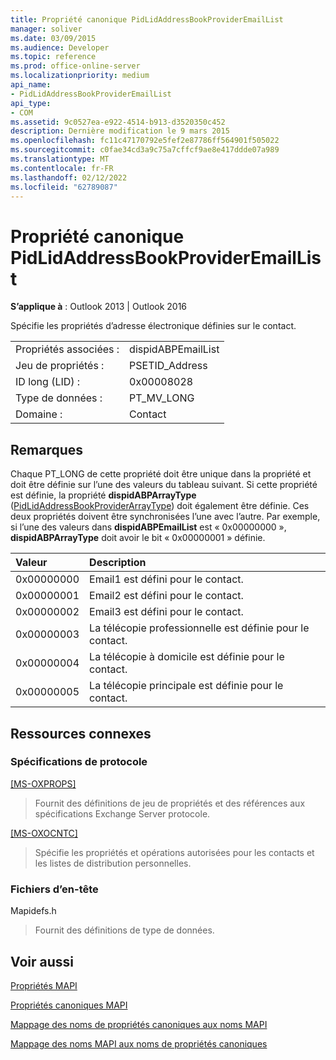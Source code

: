```yaml
---
title: Propriété canonique PidLidAddressBookProviderEmailList
manager: soliver
ms.date: 03/09/2015
ms.audience: Developer
ms.topic: reference
ms.prod: office-online-server
ms.localizationpriority: medium
api_name:
- PidLidAddressBookProviderEmailList
api_type:
- COM
ms.assetid: 9c0527ea-e922-4514-b913-d3520350c452
description: Dernière modification le 9 mars 2015
ms.openlocfilehash: fc11c47170792e5fef2e87786ff564901f505022
ms.sourcegitcommit: c0fae34cd3a9c75a7cffcf9ae8e417ddde07a989
ms.translationtype: MT
ms.contentlocale: fr-FR
ms.lasthandoff: 02/12/2022
ms.locfileid: "62789087"
---
```

# <a name="pidlidaddressbookprovideremaillist-canonical-property"></a>Propriété canonique PidLidAddressBookProviderEmailList

  
  
**S’applique à** : Outlook 2013 | Outlook 2016 
  
Spécifie les propriétés d’adresse électronique définies sur le contact. 
  
|||
|:-----|:-----|
|Propriétés associées :  <br/> |dispidABPEmailList  <br/> |
|Jeu de propriétés :  <br/> |PSETID_Address  <br/> |
|ID long (LID) :  <br/> |0x00008028  <br/> |
|Type de données :  <br/> |PT_MV_LONG  <br/> |
|Domaine :  <br/> |Contact  <br/> |
   
## <a name="remarks"></a>Remarques

Chaque PT_LONG de cette propriété doit être unique dans la propriété et doit être définie sur l’une des valeurs du tableau suivant. Si cette propriété est définie, la propriété **dispidABPArrayType** ([PidLidAddressBookProviderArrayType](pidlidaddressbookproviderarraytype-canonical-property.md)) doit également être définie. Ces deux propriétés doivent être synchronisées l’une avec l’autre. Par exemple, si l’une des valeurs dans **dispidABPEmailList** est « 0x00000000 », **dispidABPArrayType** doit avoir le bit « 0x00000001 » définie. 
  
|**Valeur**|**Description**|
|:-----|:-----|
|0x00000000  <br/> |Email1 est défini pour le contact. |
|0x00000001  <br/> |Email2 est défini pour le contact. |
|0x00000002  <br/> |Email3 est défini pour le contact. |
|0x00000003  <br/> |La télécopie professionnelle est définie pour le contact. |
|0x00000004  <br/> |La télécopie à domicile est définie pour le contact. |
|0x00000005  <br/> |La télécopie principale est définie pour le contact. |
   
## <a name="related-resources"></a>Ressources connexes

### <a name="protocol-specifications"></a>Spécifications de protocole

[[MS-OXPROPS]](https://msdn.microsoft.com/library/f6ab1613-aefe-447d-a49c-18217230b148%28Office.15%29.aspx)
  
> Fournit des définitions de jeu de propriétés et des références aux spécifications Exchange Server protocole.
    
[[MS-OXOCNTC]](https://msdn.microsoft.com/library/9b636532-9150-4836-9635-9c9b756c9ccf%28Office.15%29.aspx)
  
> Spécifie les propriétés et opérations autorisées pour les contacts et les listes de distribution personnelles.
    
### <a name="header-files"></a>Fichiers d’en-tête

Mapidefs.h
  
> Fournit des définitions de type de données.
    
## <a name="see-also"></a>Voir aussi



[Propriétés MAPI](mapi-properties.md)
  
[Propriétés canoniques MAPI](mapi-canonical-properties.md)
  
[Mappage des noms de propriétés canoniques aux noms MAPI](mapping-canonical-property-names-to-mapi-names.md)
  
[Mappage des noms MAPI aux noms de propriétés canoniques](mapping-mapi-names-to-canonical-property-names.md)

